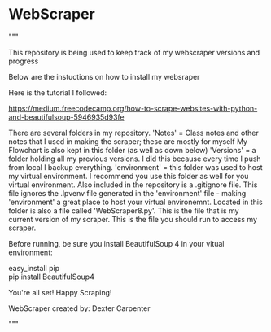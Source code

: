 # WebScraper
"""

This repository is being used to keep track of my webscraper versions and progress

Below are the instuctions on how to install my websraper

Here is the tutorial I followed:

https://medium.freecodecamp.org/how-to-scrape-websites-with-python-and-beautifulsoup-5946935d93fe

There are several folders in my repository.
'Notes'       = Class notes and other notes that I used in making the scraper; these are mostly for myself
                My Flowchart is also kept in this folder (as well as down below)
'Versions'    = a folder holding all my previous versions. I did this because every time I push from local
                I backup everything.
'environment' = this folder was used to host my virtual environment. I recommend you use this folder as
                well for you virtual environment.
                Also included in the repository is a .gitignore file. This file ignores the .lpvenv file
                generated in the 'environment' file - making 'environment' a great place to host your
                virtual environemnt. Located in this folder is also a file called 'WebScraper8.py'. This is
                the file that is my current version of my scraper. This is the file you should run to
                access my scraper.



Before running, be sure you install BeautifulSoup 4 in your vitual environment:

easy_install pip  
pip install BeautifulSoup4

You're all set! Happy Scraping!

WebScraper created by:
Dexter Carpenter

"""

